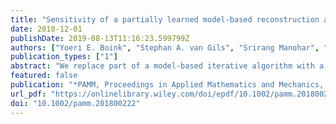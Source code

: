 ```yaml
---
title: "Sensitivity of a partially learned model-based reconstruction algorithm"
date: 2018-12-01
publishDate: 2019-08-13T11:16:23.599799Z
authors: ["Yoeri E. Boink", "Stephan A. van Gils", "Srirang Manohar", "Christoph Brune"]
publication_types: ["1"]
abstract: "We replace part of a model-based iterative algorithm with a convolutional neural network in order to improve the quality of tomography reconstructions. We analyse its robustness against uncertainties in the image and uncertainties in system settings. Results are presented for the application of photoacoustic tomography in a limited angle setup."
featured: false
publication: "*PAMM, Proceedings in Applied Mathematics and Mechanics, 89th Annual Meeting of the International Association of Applied Mathematics and Mechanics (GAMM)*"
url_pdf: "https://onlinelibrary.wiley.com/doi/epdf/10.1002/pamm.201800222"
doi: "10.1002/pamm.201800222"
---
```


